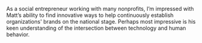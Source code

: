 As a social entrepreneur working with many nonprofits, I’m impressed with Matt’s ability to find innovative ways to help continuously establish organizations' brands on the national stage. Perhaps most impressive is his keen understanding of the intersection between technology and human behavior.